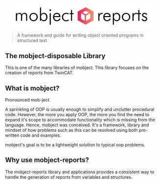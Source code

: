 <p align="center">
  <img width="460" src="./images/logo.svg">
</p>

> A framework and guide for writing object oriented programs in structured text.

## The mobject-disposable Library

This is one of the many libraries of mobject. This library focuses on the creation of reports from TwinCAT.

## What is mobject?

Pronounced mob-ject.

A sprinkling of OOP is usually enough to simplify and unclutter procedural code. However, the more you apply OOP, the more you find the need to expand it's scope to accommodate functionality which is missing from the language. Hence, mobject was conceived. It's a framework, library and mindset of how problems such as this can be resolved using both pre-written code and examples.

mobject's goal is to be a lightweight solution to typical oop problems.

## Why use mobject-reports?

The mobject-reports library and applications provides a consistent way to handle the generation of reports from variables and structures.
